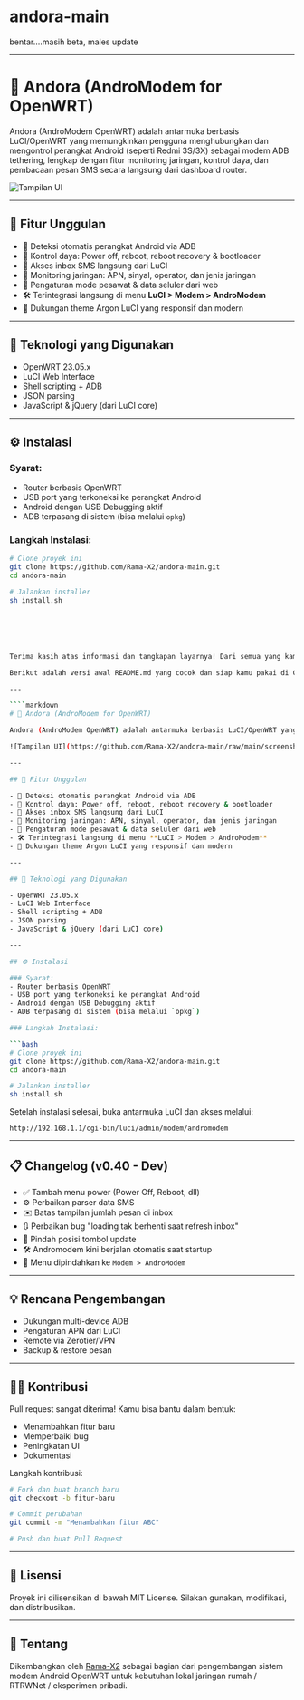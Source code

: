 # andora-main
 bentar....masih beta, males update

-----------------------------------------------------------------------------------------------------------------------------------------------------------------------------------------------------------------------------------------------------------------------------------


# 📶 Andora (AndroModem for OpenWRT)

Andora (AndroModem OpenWRT) adalah antarmuka berbasis LuCI/OpenWRT yang memungkinkan pengguna menghubungkan dan mengontrol perangkat Android (seperti Redmi 3S/3X) sebagai modem ADB tethering, lengkap dengan fitur monitoring jaringan, kontrol daya, dan pembacaan pesan SMS secara langsung dari dashboard router.

![Tampilan UI](https://github.com/Rama-X2/andora-main/raw/main/screenshot.png)

---

## 🚀 Fitur Unggulan

- 🔌 Deteksi otomatis perangkat Android via ADB
- 🔁 Kontrol daya: Power off, reboot, reboot recovery & bootloader
- 📩 Akses inbox SMS langsung dari LuCI
- 📶 Monitoring jaringan: APN, sinyal, operator, dan jenis jaringan
- 📡 Pengaturan mode pesawat & data seluler dari web
- 🛠️ Terintegrasi langsung di menu **LuCI > Modem > AndroModem**
- 🌙 Dukungan theme Argon LuCI yang responsif dan modern

---

## 🧰 Teknologi yang Digunakan

- OpenWRT 23.05.x
- LuCI Web Interface
- Shell scripting + ADB
- JSON parsing
- JavaScript & jQuery (dari LuCI core)

---

## ⚙️ Instalasi

### Syarat:
- Router berbasis OpenWRT
- USB port yang terkoneksi ke perangkat Android
- Android dengan USB Debugging aktif
- ADB terpasang di sistem (bisa melalui `opkg`)

### Langkah Instalasi:

```bash
# Clone proyek ini
git clone https://github.com/Rama-X2/andora-main.git
cd andora-main

# Jalankan installer
sh install.sh






Terima kasih atas informasi dan tangkapan layarnya! Dari semua yang kamu tunjukkan, saya simpulkan bahwa proyek `andora-main` adalah sebuah **web interface berbasis LuCI (OpenWRT)** untuk mengelola **ponsel Android sebagai modem (tethering ADB)**, lengkap dengan fitur kontrol seperti reboot, melihat SMS, dan monitoring jaringan.

Berikut adalah versi awal README.md yang cocok dan siap kamu pakai di GitHub:

---

````markdown
# 📶 Andora (AndroModem for OpenWRT)

Andora (AndroModem OpenWRT) adalah antarmuka berbasis LuCI/OpenWRT yang memungkinkan pengguna menghubungkan dan mengontrol perangkat Android (seperti Redmi 3S/3X) sebagai modem ADB tethering, lengkap dengan fitur monitoring jaringan, kontrol daya, dan pembacaan pesan SMS secara langsung dari dashboard router.

![Tampilan UI](https://github.com/Rama-X2/andora-main/raw/main/screenshot.png)

---

## 🚀 Fitur Unggulan

- 🔌 Deteksi otomatis perangkat Android via ADB
- 🔁 Kontrol daya: Power off, reboot, reboot recovery & bootloader
- 📩 Akses inbox SMS langsung dari LuCI
- 📶 Monitoring jaringan: APN, sinyal, operator, dan jenis jaringan
- 📡 Pengaturan mode pesawat & data seluler dari web
- 🛠️ Terintegrasi langsung di menu **LuCI > Modem > AndroModem**
- 🌙 Dukungan theme Argon LuCI yang responsif dan modern

---

## 🧰 Teknologi yang Digunakan

- OpenWRT 23.05.x
- LuCI Web Interface
- Shell scripting + ADB
- JSON parsing
- JavaScript & jQuery (dari LuCI core)

---

## ⚙️ Instalasi

### Syarat:
- Router berbasis OpenWRT
- USB port yang terkoneksi ke perangkat Android
- Android dengan USB Debugging aktif
- ADB terpasang di sistem (bisa melalui `opkg`)

### Langkah Instalasi:

```bash
# Clone proyek ini
git clone https://github.com/Rama-X2/andora-main.git
cd andora-main

# Jalankan installer
sh install.sh
````

Setelah instalasi selesai, buka antarmuka LuCI dan akses melalui:

```
http://192.168.1.1/cgi-bin/luci/admin/modem/andromodem
```

---

## 📋 Changelog (v0.40 - Dev)

* ✅ Tambah menu power (Power Off, Reboot, dll)
* ⚙️ Perbaikan parser data SMS
* ✉️ Batas tampilan jumlah pesan di inbox
* 🔃 Perbaikan bug "loading tak berhenti saat refresh inbox"
* 📌 Pindah posisi tombol update
* 🛠️ Andromodem kini berjalan otomatis saat startup
* 📂 Menu dipindahkan ke `Modem > AndroModem`

---

## 💡 Rencana Pengembangan

* Dukungan multi-device ADB
* Pengaturan APN dari LuCI
* Remote via Zerotier/VPN
* Backup & restore pesan

---

## 🧑‍💻 Kontribusi

Pull request sangat diterima! Kamu bisa bantu dalam bentuk:

* Menambahkan fitur baru
* Memperbaiki bug
* Peningkatan UI
* Dokumentasi

Langkah kontribusi:

```bash
# Fork dan buat branch baru
git checkout -b fitur-baru

# Commit perubahan
git commit -m "Menambahkan fitur ABC"

# Push dan buat Pull Request
```

---

## 📄 Lisensi

Proyek ini dilisensikan di bawah MIT License. Silakan gunakan, modifikasi, dan distribusikan.

---

## 🧠 Tentang

Dikembangkan oleh [Rama-X2](https://github.com/Rama-X2) sebagai bagian dari pengembangan sistem modem Android OpenWRT untuk kebutuhan lokal jaringan rumah / RTRWNet / eksperimen pribadi.
